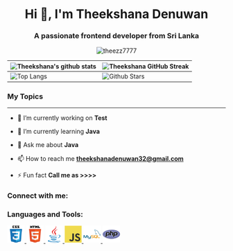 <h1 align="center">Hi 👋, I'm Theekshana Denuwan</h1>
<h3 align="center">A passionate frontend developer from Sri Lanka</h3>

<p align="center"> <img src="https://komarev.com/ghpvc/?username=theezz7777&label=Profile%20views&color=0e75b6&style=flat" alt="theezz7777" /> </p>

| ![Theekshana's github stats](https://github-readme-stats.vercel.app/api?username=theezz7777&show_icons=true&theme=tokyonight) | ![Theekshana GitHub Streak](https://github-readme-streak-stats.herokuapp.com/?user=theezz7777&theme=tokyonight) |
| --- | --- |
| ![Top Langs](https://github-readme-stats.vercel.app/api/top-langs/?username=theezz7777&theme=tokyonight) | ![Github Stars](https://github-readme-stats.vercel.app/api?username=theezz7777&show_icons=true&locale=en&count_private=true&hide_rank=true&custom_title=My%20GitHub%20Stats&disable_animations=true&theme=tokyonight) |


### My Topics

---

- 🔭 I’m currently working on **Test**

- 🌱 I’m currently learning **Java**

- 💬 Ask me about **Java**

- 📫 How to reach me **theekshanadenuwan32@gmail.com**

- ⚡ Fun fact **Call me as >>>>**

<h3 align="left">Connect with me:</h3>
<p align="left">
</p>

<h3 align="left">Languages and Tools:</h3>
<p align="left"> <a href="https://www.w3schools.com/css/" target="_blank" rel="noreferrer"> <img src="https://raw.githubusercontent.com/devicons/devicon/master/icons/css3/css3-original-wordmark.svg" alt="css3" width="40" height="40"/> </a> <a href="https://www.w3.org/html/" target="_blank" rel="noreferrer"> <img src="https://raw.githubusercontent.com/devicons/devicon/master/icons/html5/html5-original-wordmark.svg" alt="html5" width="40" height="40"/> </a> <a href="https://www.java.com" target="_blank" rel="noreferrer"> <img src="https://raw.githubusercontent.com/devicons/devicon/master/icons/java/java-original.svg" alt="java" width="40" height="40"/> </a> <a href="https://developer.mozilla.org/en-US/docs/Web/JavaScript" target="_blank" rel="noreferrer"> <img src="https://raw.githubusercontent.com/devicons/devicon/master/icons/javascript/javascript-original.svg" alt="javascript" width="40" height="40"/> </a> <a href="https://www.mysql.com/" target="_blank" rel="noreferrer"> <img src="https://raw.githubusercontent.com/devicons/devicon/master/icons/mysql/mysql-original-wordmark.svg" alt="mysql" width="40" height="40"/> </a> <a href="https://www.php.net" target="_blank" rel="noreferrer"> <img src="https://raw.githubusercontent.com/devicons/devicon/master/icons/php/php-original.svg" alt="php" width="40" height="40"/> </a> </p>
